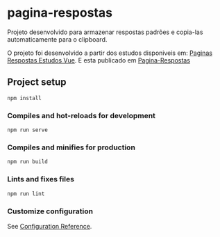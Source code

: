# pagina-respostas

Projeto desenvolvido para armazenar respostas padrões e copia-las automaticamente para o clipboard.

O projeto foi desenvolvido a partir dos estudos disponiveis em: [Paginas Respostas Estudos Vue](https://github.com/Vinicius9-Nunes/Estudos-Formacao-Vue3-Alura/tree/main/Exercicios/pagina-resposta/pagina-respostas). E esta publicado em [Pagina-Respostas](https://pagina-respostas.vercel.app/)
## Project setup
```
npm install
```

### Compiles and hot-reloads for development
```
npm run serve
```

### Compiles and minifies for production
```
npm run build
```

### Lints and fixes files
```
npm run lint
```

### Customize configuration
See [Configuration Reference](https://cli.vuejs.org/config/).
